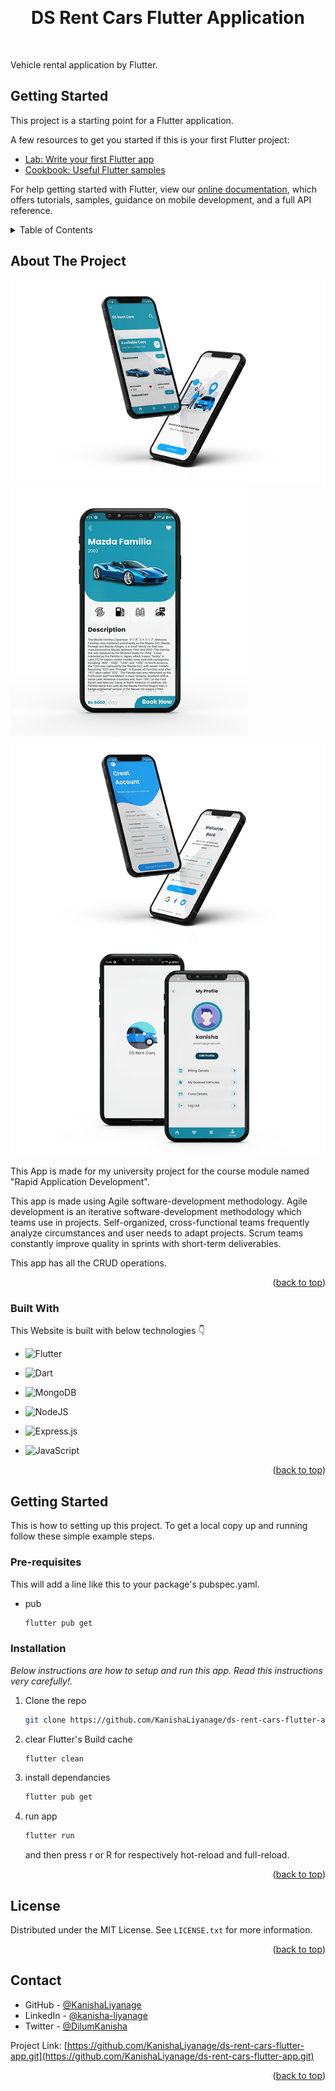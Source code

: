 <a name="readme-top"></a>

<br />
<div align="center">
  <h1 align="center">DS Rent Cars Flutter Application</h1>
  <br />
</div>

Vehicle rental application by Flutter.

## Getting Started

This project is a starting point for a Flutter application.

A few resources to get you started if this is your first Flutter project:

- [Lab: Write your first Flutter app](https://flutter.dev/docs/get-started/codelab)
- [Cookbook: Useful Flutter samples](https://flutter.dev/docs/cookbook)

For help getting started with Flutter, view our
[online documentation](https://flutter.dev/docs), which offers tutorials,
samples, guidance on mobile development, and a full API reference.

<!-- TABLE OF CONTENTS -->
<details>
  <summary>Table of Contents</summary>
  <ol>
    <li>
      <a href="#about-the-project">About The Project</a>
      <ul>
        <li><a href="#built-with">Built With</a></li>
      </ul>
    </li>
    <li>
      <a href="#getting-started">Getting Started</a>
      <ul>
        <li><a href="#prerequisites">Prerequisites</a></li>
        <li><a href="#installation">Installation</a></li>
      </ul>
    </li>
    <li><a href="#license">License</a></li>
    <li><a href="#contact">Contact</a></li>
  </ol>
</details>



<!-- ABOUT THE PROJECT -->
## About The Project

<!-- [![Product Name Screen Shot][product-screenshot]](https://example.com) -->
![Product Name Screen Shot][product-screenshot-1]
![Product Name Screen Shot][product-screenshot-2]
![Product Name Screen Shot][product-screenshot-3]
![Product Name Screen Shot][product-screenshot-4]

This App is made for my university project for the course module named "Rapid Application Development".

This app is made using Agile software-development methodology. Agile development is an iterative software-development methodology which teams use in projects. Self-organized, cross-functional teams frequently analyze circumstances and user needs to adapt projects. Scrum teams constantly improve quality in sprints with short-term deliverables.

This app has all the CRUD operations.

<p align="right">(<a href="#readme-top">back to top</a>)</p>


### Built With

This Website is built with below technologies :point_down:

* ![Flutter](https://img.shields.io/badge/Flutter-%2302569B.svg?style=for-the-badge&logo=Flutter&logoColor=white)

* ![Dart](https://img.shields.io/badge/dart-%230175C2.svg?style=for-the-badge&logo=dart&logoColor=white)

* ![MongoDB](https://img.shields.io/badge/MongoDB-%234ea94b.svg?style=for-the-badge&logo=mongodb&logoColor=white)

* ![NodeJS](https://img.shields.io/badge/node.js-6DA55F?style=for-the-badge&logo=node.js&logoColor=white)

* ![Express.js](https://img.shields.io/badge/express.js-%23404d59.svg?style=for-the-badge&logo=express&logoColor=%2361DAFB)

* ![JavaScript](https://img.shields.io/badge/javascript-%23323330.svg?style=for-the-badge&logo=javascript&logoColor=%23F7DF1E)

<p align="right">(<a href="#readme-top">back to top</a>)</p>


<!-- GETTING STARTED -->
## Getting Started

This is how to setting up this project.
To get a local copy up and running follow these simple example steps.

### Pre-requisites

This will add a line like this to your package's pubspec.yaml.
* pub
  ```sh
  flutter pub get
  ```

### Installation

_Below instructions are how to setup and run this app. Read this instructions very carefully!._

1. Clone the repo
   ```sh
   git clone https://github.com/KanishaLiyanage/ds-rent-cars-flutter-app.git
   ```
2. clear Flutter's Build cache
   ```sh
   flutter clean
   ```
3. install dependancies
   ```sh
   flutter pub get
   ```
4. run app
   ```sh
   flutter run
   ```
   and then press r or R for respectively hot-reload and full-reload.

<p align="right">(<a href="#readme-top">back to top</a>)</p>


<!-- LICENSE -->
## License

Distributed under the MIT License. See `LICENSE.txt` for more information.

<p align="right">(<a href="#readme-top">back to top</a>)</p>


<!-- CONTACT -->
## Contact

* GitHub - [@KanishaLiyanage](https://github.com/KanishaLiyanage)
* LinkedIn - [@kanisha-liyanage](https://www.linkedin.com/in/kanisha-liyanage)
* Twitter - [@DilumKanisha](https://mobile.twitter.com/DilumKanisha)

Project Link: [https://github.com/KanishaLiyanage/ds-rent-cars-flutter-app.git](https://github.com/KanishaLiyanage/ds-rent-cars-flutter-app.git)

<p align="right">(<a href="#readme-top">back to top</a>)</p>



<!-- MARKDOWN LINKS & IMAGES -->
<!-- https://www.markdownguide.org/basic-syntax/#reference-style-links -->
[product-screenshot-1]: images/screenshot1.png
[product-screenshot-2]: images/screenshot2.png
[product-screenshot-3]: images/screenshot3.png
[product-screenshot-4]: images/screenshot4.png
